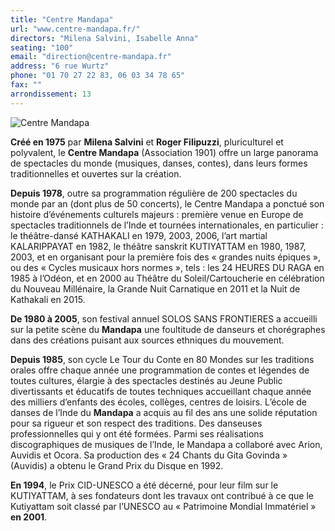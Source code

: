 ```yaml
---
title: "Centre Mandapa"
url: "www.centre-mandapa.fr/"
directors: "Milena Salvini, Isabelle Anna"
seating: "100"
email: "direction@centre-mandapa.fr"
address: "6 rue Wurtz"
phone: "01 70 27 22 83, 06 03 34 78 65"
fax: ""
arrondissement: 13
---
```


![Centre Mandapa](../images/13eme/centre-mandapa/centre-mandapa-1.jpg)

**Créé en 1975** par **Milena Salvini** et **Roger Filipuzzi**, pluriculturel et polyvalent, le **Centre Mandapa** (Association 1901) offre un large panorama de spectacles du monde (musiques, danses, contes), dans leurs formes traditionnelles et ouvertes sur la création.

**Depuis 1978**, outre sa programmation régulière de 200 spectacles du monde par an (dont plus de 50 concerts), le Centre Mandapa a ponctué son histoire d’événements culturels majeurs : première venue en Europe de spectacles traditionnels de l’Inde et tournées internationales, en particulier : le théâtre-dansé KATHAKALI en 1979, 2003, 2006, l’art martial KALARIPPAYAT en 1982, le théâtre sanskrit KUTIYATTAM en 1980, 1987, 2003, et en organisant pour la première fois des « grandes nuits épiques », ou des « Cycles musicaux hors normes », tels : les 24 HEURES DU RAGA en 1985 à l’Odéon, et en 2000 au Théâtre du Soleil/Cartoucherie en célébration du Nouveau Millénaire, la Grande Nuit Carnatique en 2011 et la Nuit de Kathakali en 2015.

**De 1980 à 2005**, son  festival annuel SOLOS SANS FRONTIERES a accueilli sur la petite scène du **Mandapa** une foultitude de danseurs et chorégraphes dans des créations puisant aux sources ethniques du mouvement.

**Depuis 1985**, son cycle Le Tour du Conte en 80 Mondes sur les traditions orales offre chaque année une programmation de contes et légendes de toutes cultures, élargie à des spectacles destinés au Jeune Public divertissants et éducatifs de toutes techniques accueillant chaque année des milliers d’enfants des écoles, collèges, centres de loisirs.
L’école de danses de l’Inde du **Mandapa** a acquis au fil des ans une solide réputation pour sa rigueur et son respect des traditions. Des danseuses professionnelles qui y ont été formées.
Parmi ses réalisations discographiques de musiques de l’Inde, le Mandapa a collaboré avec Arion, Auvidis et Ocora. Sa production des « 24 Chants du Gita Govinda » (Auvidis) a obtenu le Grand Prix du Disque en 1992.

**En 1994**, le Prix CID-UNESCO a été décerné, pour leur film sur le KUTIYATTAM, à ses fondateurs dont les travaux ont contribué à ce que le Kutiyattam soit classé par l’UNESCO au « Patrimoine Mondial Immatériel » **en 2001**.

